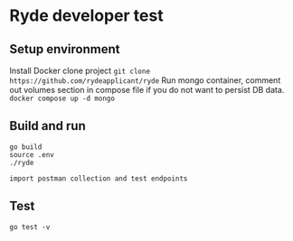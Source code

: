 # Ryde developer test

## Setup environment
Install Docker
clone project
`git clone https://github.com/rydeapplicant/ryde`
Run mongo container, comment out volumes section in compose file if you do not want to persist DB data.
`docker compose up -d mongo`

## Build and run
```
go build
source .env
./ryde

import postman collection and test endpoints
```

## Test
`go test -v`
